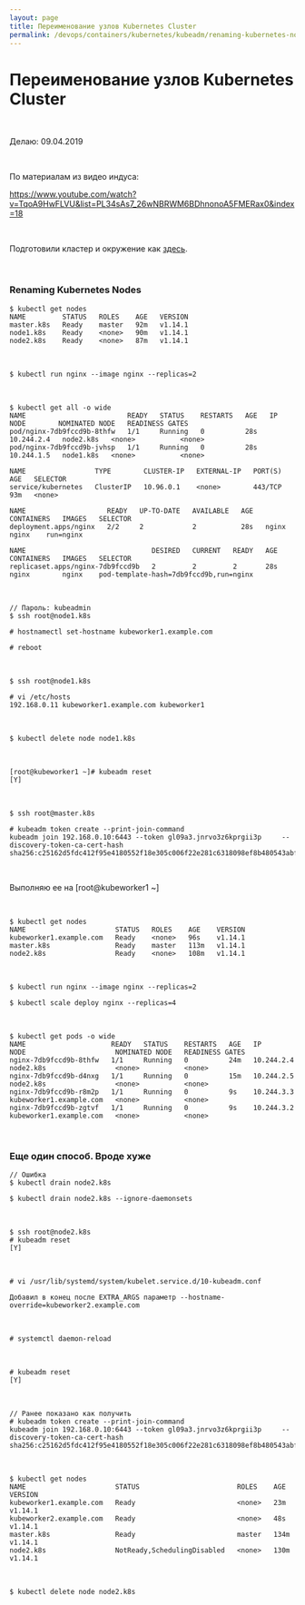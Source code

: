 ```yaml
---
layout: page
title: Переименование узлов Kubernetes Cluster
permalink: /devops/containers/kubernetes/kubeadm/renaming-kubernetes-nodes/
---
```


# Переименование узлов Kubernetes Cluster

<br/>

Делаю: 09.04.2019

<br/>

По материалам из видео индуса:

https://www.youtube.com/watch?v=TqoA9HwFLVU&list=PL34sAs7_26wNBRWM6BDhnonoA5FMERax0&index=18

<br/>

Подготовили кластер и окружение как <a href="/devops/containers/kubernetes/kubeadm/vagrant-centos7-3-node-kubernetes-cluster/">здесь</a>.

<br/>

### Renaming Kubernetes Nodes

    $ kubectl get nodes
    NAME         STATUS   ROLES    AGE   VERSION
    master.k8s   Ready    master   92m   v1.14.1
    node1.k8s    Ready    <none>   90m   v1.14.1
    node2.k8s    Ready    <none>   87m   v1.14.1

<br/>

    $ kubectl run nginx --image nginx --replicas=2

<br/>

    $ kubectl get all -o wide
    NAME                         READY   STATUS    RESTARTS   AGE   IP           NODE        NOMINATED NODE   READINESS GATES
    pod/nginx-7db9fccd9b-8thfw   1/1     Running   0          28s   10.244.2.4   node2.k8s   <none>           <none>
    pod/nginx-7db9fccd9b-jvhsp   1/1     Running   0          28s   10.244.1.5   node1.k8s   <none>           <none>

    NAME                 TYPE        CLUSTER-IP   EXTERNAL-IP   PORT(S)   AGE   SELECTOR
    service/kubernetes   ClusterIP   10.96.0.1    <none>        443/TCP   93m   <none>

    NAME                    READY   UP-TO-DATE   AVAILABLE   AGE   CONTAINERS   IMAGES   SELECTOR
    deployment.apps/nginx   2/2     2            2           28s   nginx        nginx    run=nginx

    NAME                               DESIRED   CURRENT   READY   AGE   CONTAINERS   IMAGES   SELECTOR
    replicaset.apps/nginx-7db9fccd9b   2         2         2       28s   nginx        nginx    pod-template-hash=7db9fccd9b,run=nginx

<br/>

    // Пароль: kubeadmin
    $ ssh root@node1.k8s

    # hostnamectl set-hostname kubeworker1.example.com

    # reboot

<br/>

    $ ssh root@node1.k8s

    # vi /etc/hosts
    192.168.0.11 kubeworker1.example.com kubeworker1

<br/>

    $ kubectl delete node node1.k8s

<br/>

    [root@kubeworker1 ~]# kubeadm reset
    [Y]

<br/>

    $ ssh root@master.k8s

    # kubeadm token create --print-join-command
    kubeadm join 192.168.0.10:6443 --token gl09a3.jnrvo3z6kprgii3p     --discovery-token-ca-cert-hash sha256:c25162d5fdc412f95e4180552f18e305c006f22e281c6318098ef8b480543abf

<br/>

Выполняю ее на [root@kubeworker1 ~]

<br/>

    $ kubectl get nodes
    NAME                      STATUS   ROLES    AGE    VERSION
    kubeworker1.example.com   Ready    <none>   96s    v1.14.1
    master.k8s                Ready    master   113m   v1.14.1
    node2.k8s                 Ready    <none>   108m   v1.14.1

<br/>

    $ kubectl run nginx --image nginx --replicas=2

    $ kubectl scale deploy nginx --replicas=4

<br/>

    $ kubectl get pods -o wide
    NAME                     READY   STATUS    RESTARTS   AGE   IP           NODE                      NOMINATED NODE   READINESS GATES
    nginx-7db9fccd9b-8thfw   1/1     Running   0          24m   10.244.2.4   node2.k8s                 <none>           <none>
    nginx-7db9fccd9b-d4nxg   1/1     Running   0          15m   10.244.2.5   node2.k8s                 <none>           <none>
    nginx-7db9fccd9b-r8m2p   1/1     Running   0          9s    10.244.3.3   kubeworker1.example.com   <none>           <none>
    nginx-7db9fccd9b-zgtvf   1/1     Running   0          9s    10.244.3.2   kubeworker1.example.com   <none>           <none>

<br/>

### Еще один способ. Вроде хуже

    // Ошибка
    $ kubectl drain node2.k8s

    $ kubectl drain node2.k8s --ignore-daemonsets

<br/>

    $ ssh root@node2.k8s
    # kubeadm reset
    [Y]

<br/>

    # vi /usr/lib/systemd/system/kubelet.service.d/10-kubeadm.conf

    Добавил в конец после EXTRA_ARGS параметр --hostname-override=kubeworker2.example.com

<br/>

    # systemctl daemon-reload

<br/>

    # kubeadm reset
    [Y]

<br/>

    // Ранее показано как получить
    # kubeadm token create --print-join-command
    kubeadm join 192.168.0.10:6443 --token gl09a3.jnrvo3z6kprgii3p     --discovery-token-ca-cert-hash sha256:c25162d5fdc412f95e4180552f18e305c006f22e281c6318098ef8b480543abf

<br/>

    $ kubectl get nodes
    NAME                      STATUS                        ROLES    AGE    VERSION
    kubeworker1.example.com   Ready                         <none>   23m    v1.14.1
    kubeworker2.example.com   Ready                         <none>   48s    v1.14.1
    master.k8s                Ready                         master   134m   v1.14.1
    node2.k8s                 NotReady,SchedulingDisabled   <none>   130m   v1.14.1

<br/>

    $ kubectl delete node node2.k8s
